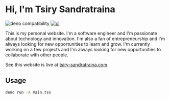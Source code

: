 # Hi, I'm Tsiry Sandratraina

![deno compatibility](https://shield.deno.dev/deno/^1.41)
[![ci](https://github.com/tsirysndr/me/actions/workflows/deploy.yml/badge.svg)](https://github.com/tsirysndr/me/actions/workflows/deploy.yml)

This is my personal website. I'm a software engineer and I'm passionate about technology and innovation. I'm also a fan of entrepreneurship and I'm always looking for new opportunities to learn and grow. I'm currently working on a few projects and I'm always looking for new opportunities to collaborate with other people.

See this website is live at [tsiry-sandratraina.com](https://tsiry-sandratraina.com).

## Usage

```bash
deno run -A main.tsx
```
